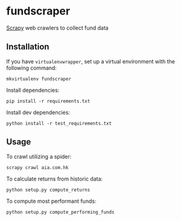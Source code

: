 # fundscraper

[Scrapy](https://scrapy.org/) web crawlers to collect fund data

## Installation

If you have `virtualenvwrapper`, set up a virtual environment with the following command:

````
mkvirtualenv fundscraper
````

Install dependencies:

````
pip install -r requirements.txt
````

Install dev dependencies:

````
python install -r test_requirements.txt
````

## Usage

To crawl utilizing a spider:

````
scrapy crawl aia.com.hk
````

To calculate returns from historic data:

````
python setup.py compute_returns
````

To compute most performant funds:

````
python setup.py compute_performing_funds
````
